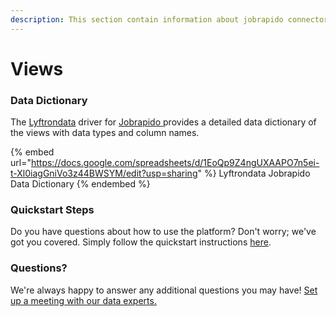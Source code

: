 ```yaml
---
description: This section contain information about jobrapido connector views information
---
```


# Views

### Data Dictionary

The [Lyftrondata](https://www.lyftrondata.com/) driver for [Jobrapido](https://www.lyftrondata.com/integration/Jobrapido/)[ ](https://www.lyftrondata.com/integration/jobrapido/)provides a detailed data dictionary of the views with data types and column names.

{% embed url="https://docs.google.com/spreadsheets/d/1EoQp9Z4ngUXAAPO7n5ei-t-Xl0iagGniVo3z44BWSYM/edit?usp=sharing" %}
Lyftrondata Jobrapido Data Dictionary
{% endembed %}

### Quickstart Steps

Do you have questions about how to use the platform? Don't worry; we've got you covered. Simply follow the quickstart instructions [here](../../../../quickstart-steps.md).

### Questions? <a href="#questions" id="questions"></a>

We're always happy to answer any additional questions you may have! [Set up a meeting with our data experts.](https://www.lyftrondata.com/book-a-meeting/)


